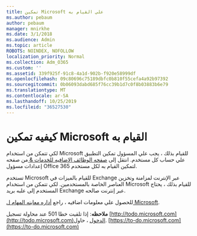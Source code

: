 ```yaml
---
title: تمكين Microsoft علي القيام به
ms.author: pebaum
author: pebaum
manager: mnirkhe
ms.date: 3/1/2018
ms.audience: Admin
ms.topic: article
ROBOTS: NOINDEX, NOFOLLOW
localization_priority: Normal
ms.collection: Adm_O365
ms.custom: ''
ms.assetid: 339f925f-91c8-4a1d-902b-f920e58999df
ms.openlocfilehash: 09c80696c75189dbfc0b810f55cefa4a92b97392
ms.sourcegitcommit: 0b06093dabd685f76cc39b1d7c0f8b03883b6e79
ms.translationtype: MT
ms.contentlocale: ar-SA
ms.lasthandoff: 10/25/2019
ms.locfileid: "36527530"
---
```

# <a name="how-to-enable-microsoft-to-do"></a>كيفيه تمكين Microsoft القيام به

لكي تتمكن من استخدام Microsoft للقيام بذلك ، يجب علي المسؤول تمكين التطبيق علي حساب كل مستخدم. انتقل إلى [صفحه الوظائف الاضافيه للخدمات &amp; ](https://portal.office.com/adminportal/home#/Settings/ServicesAndAddIns) من صفحه إعدادات مسؤول Office 365 لتمكين القيام به لكل مستخدم. 
  
تستخدم Microsoft للقيام بالميزات في Exchange عبر الإنترنت لمزامنة وتخزين العناصر الخاصة بالمستخدمين. لكي تتمكن من استخدام Microsoft للقيام بذلك ، يحتاج المستخدم إلى علبه بريد Exchange عبر إنترنت صالحه.
  
للحصول علي معلومات اضافيه ، راجع [أداره معاينه المهام ل Microsoft](https://support.office.com/article/490c1a8c-2333-4952-8125-841afadb9620.aspx).
  
 **ملاحظه**: إذا تلقيت خطا 501 عند محاولة تسجيل [http://todo.microsoft.com](http://todo.microsoft.com)الدخول ، حاول. [https://to-do.microsoft.com](https://to-do.microsoft.com)
  

